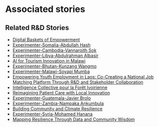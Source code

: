 # Associated stories

<!-- !!DO NOT REMOVE!! start autogenerated hyperlinks -->
## Related R&D Stories
- [Digital Baskets of Empowerment](/stories/?doc=Explorers_SLV)
- [Experimenter-Somalia-Abdullah Hash](/stories/?doc=Experimenters_SOM)
- [Experimenter-Cambodia-Vannaroith Sok](/stories/?doc=Experimenters_KHM)
- [Experimenter-Libya-Abdulrahman Albasir](/stories/?doc=Experimenters_LBY)
- [AI for Tourism Innovation in Malawi](/stories/?doc=Explorers_MWI)
- [Experimenter-Bhutan-Kunzang Wangmo](/stories/?doc=Experimenters_BTN)
- [Experimenter-Malawi-Soyapi Mumba](/stories/?doc=Experimenters_MWI)
- [Empowering Youth Employment in Laos: Co-Creating a National Job Matching Platform Through R&D and Stakeholder Collaboration](/stories/?doc=Explorers_LAO)
- [Intelligence Collective pour la Forêt Ivoirienne](/stories/?doc=Explorers_CIV)
- [Reimagining Patient Care with Local Innovation](/stories/?doc=Explorers_RWA)
- [Experimenter-Guatemala-Javier Brolo](/stories/?doc=Experimenters_GTM)
- [Experimenter-Zambia-Nampaka Ankumbula](/stories/?doc=Experimenters_ZMB)
- [Building Community and Climate Resilience](/stories/?doc=Explorers_IRQ)
- [Experimenter-Syria-Mohamed Hanana](/stories/?doc=Experimenters_SYR)
- [Mapping Resilience Through Data and Community Wisdom](/stories/?doc=Explorers_SOM)
<!-- !!DO NOT REMOVE!! end autogenerated hyperlinks -->